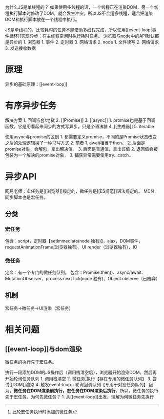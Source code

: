 为什么JS是单线程的？
	如果使用多线程的话，一个线程正在渲染DOM，另一个线程执行脚本时修改了DOM，就会发生冲突。所以JS不合适多线程，适合把渲染DOM和执行脚本放在一个线程中执行。

JS是单线程的，比较耗时的任务不能借助多线程完成，所以使用[[event-loop|事件循环]]实现异步：在主线程空闲时执行耗时任务。
浏览器与node中的API默认都是异步的
	1. 浏览器
		1. 事件
		2. 定时器
		3. 网络请求
	2. node
		1. 文件读写
		2. 网络请求
		3. 发送接收数据
# 原理
异步的基础原理：[[event-loop]] 
# 有序异步任务
解决方案
	1. 回调嵌套/地狱
	2. [[Promise]] 
	3. [[async]] 
		1. promise也是基于回调函数，它是用看起来同步的方式写异步。只是个语法糖
	4. [[生成器]] 
	5. iterable

使用async与promise的区别
	1. 都需要定义promise，不同的是Promise状态改变之后的处理逻辑换了一种书写方式
	2. 前者
		1. await相当于then。
			2. 后面是promise对象，会解包，拿出解决值。
			3. 后面是普通值，拿出该值
		2. 返回值会被包装为一个解决的promise对象， 
		3. 捕获异常需要使用try...catch... 

# 异步API
网易老师：宏任务是[[浏览器]]规定的，微任务是[[ES规范]]语法规定的。
MDN：同步脚本也是宏任务。
## 分类
### 宏任务
包含：script，定时器【setImmediate(node 独有)】，ajax，DOM事件，requestAnimationFrame(浏览器独有)，UI render（浏览器独有），IO
### 微任务
定义：有一个专门的微任务队列。
包含：Promise.then()、async/await、MutationObserver、process.nextTick(node 独有)、Object.observe（已废弃）
## 机制
宏任务->微任务->UI渲染（宏任务）
# 相关问题
## [[event-loop]]与dom渲染
微任务的执行先于宏任务。

执行一段添加DOM的JS操作后（调用栈清空后），浏览器开始渲染DOM，然后再开始轮询任务队列
	1. 调用栈清空
	2. 微任务[^1]执行【存在专用的微任务队列】
	3. 尝试[[DOM]]渲染
	4. 触发event-loop，轮询回调队列【专用于对宏任务队列】
因为，**微任务在DOM渲染前执行，宏任务在DOM渲染后执行**，所以，微任务的执行先于宏任务。为何先微任务？
	1. 从[[event-loop]]出发，理解为何微任务先执行


[^1]: 此轮宏任务执行时添加的微任务